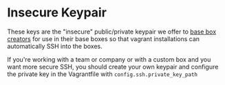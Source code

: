# Insecure Keypair

These keys are the "insecure" public/private keypair we offer to
[base box creators](https://www.vagrantup.com/docs/boxes/base.html) for use in their base boxes so that
vagrant installations can automatically SSH into the boxes.

If you're working with a team or company or with a custom box and
you want more secure SSH, you should create your own keypair
and configure the private key in the Vagrantfile with
`config.ssh.private_key_path`
